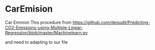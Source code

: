 # CarEmision
Car Emmion
This procedure from 
https://github.com/deoudit/Predicting-CO2-Emissions-using-Multiple-Linear-Regression/blob/master/Machinelearn.py

and need to adapting to our file
